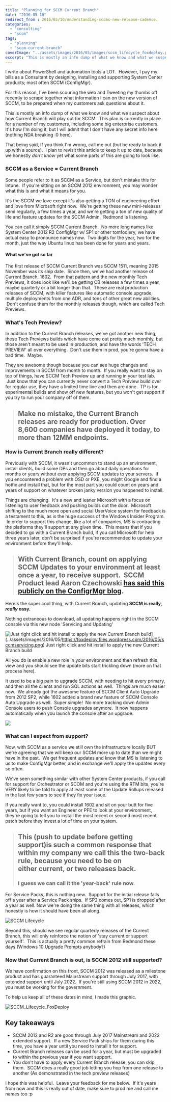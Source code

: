 ```yaml
---
title: "Planning for SCCM Current Branch"
date: "2016-05-10"
redirect_from : 2016/05/10/understanding-sccms-new-release-cadence.
categories: 
  - "consulting"
  - "sccm"
tags: 
  - "planning"
  - "sccm-current-branch"
coverImage: "../assets/images/2016/05/images/sccm_lifecycle_foxdeploy.png"
excerpt: "This is mostly an info dump of what we know and what we suspect about how Current Branch will play out for SCCM.  This plan is currently in place for a number of my customers, including some big enterprise customers. It's how I'm doing it, but I will admit that I don't have any secret info here (nothing NDA breaking :0 here)."
---
```


I write about PowerShell and automation tools a LOT.  However, I pay my bills as a Consultant by designing, installing and supporting System Center products; most often SCCM (ConfigMgr).

For this reason, I've been scouring the web and Tweeting my thumbs off recently to scrape together what information I can on the new version of SCCM, to be prepared when my customers ask questions about it.

This is mostly an info dump of what we know and what we suspect about how Current Branch will play out for SCCM.  This plan is currently in place for a number of my customers, including some big enterprise customers. It's how I'm doing it, but I will admit that I don't have any secret info here (nothing NDA breaking :0 here).

That being said, If you think I'm wrong, call me out (but be ready to back it up with a source).  I plan to revisit this article to keep it up to date, because we honestly _don't know_ yet what some parts of this are going to look like.

### SCCM as a Service = Current Branch

Some people refer to it as SCCM as a Service, but don't mistake this for Intune.  If you're sitting on an SCCM 2012 environment, you may wonder what this is and what it means for you.

It's the SCCM we love except it's also getting a TON of engineering effort and love from Microsoft right now.  We're getting these new mini-releases semi regularly, a few times a year, and we're getting a ton of new quality of life and feature updates for the SCCM Admin.  Redmond is listening.

You can call it simply SCCM Current Branch.  No more long names like System Center 2012 R2 ConfigMgr w/ SP1 or other tomfoolery, we have actual easy to pronounce names now.  Two digits for the year, two for the month, just the way Ubuntu linux has been done for years and years.

#### What we've got so far

The first release of SCCM Current Branch was SCCM 1511, meaning 2015 November was its ship date.  Since then, we've had another release of Current Branch, 1602.  From that pattern and the new monthly Tech Previews, it does look like we'll be getting CB releases a few times a year, maybe quarterly or a bit longer than that.  These are real production releases of SCCM, with killer features like automatic console upgrade, multiple deployments from one ADR, and tons of other great new abilities.  Don't confuse them for the monthly releases though, which are called Tech Previews.

### What's Tech Preview?

In addition to the Current Branch releases, we've got another new thing, these Tech Previews builds which have come out pretty much monthly, but those aren't meant to be used in production, and have the words 'TECH PREVIEW' all over everything.  Don't use them in prod, you're gonna have a bad time.  Maybe.

They are awesome though because you can see huge changes and improvements in SCCM from month to month.  If you really want to stay on top of things, have SCCM Tech Preview up and running in your test lab.  Just know that you can currently never convert a Tech Preview build over for regular use, they have a limited time line and then are done.  TP is for experimental builds and show off new features, but you won't get support if you try to run your company off of them.

> ## Make no mistake, the Current Branch releases **are ready for production. Over 8,600 companies have deployed it today, to more than 12MM endpoints.**

### How is Current Branch really different?

Previously with SCCM, it wasn't uncommon to stand up an environment, install clients, build some DPs and then go about daily operations for months or years without ever applying SCCM updates to your servers.  If you encountered a problem with OSD or PXE, you might Google and find a hotfix and install that, but for the most part you could count on years and years of support on whatever broken janky version you happened to install.

Things are changing.  It's a new and leaner Microsoft with a focus on listening to user feedback and pushing builds out the door.  Microsoft shifting to the much more open and social UserVoice system for feedback is a testament to this, as is the huge success of the Windows Insider Program.  In order to support this change, like a lot of companies, MS is contracting the platforms they'll support at any given time.  This means that if you decided to go with a Current Branch build, if you call Microsoft for help three years later, don't be surprised if you're recommended to update your environment before they'll help.

> ## With Current Branch, count on applying SCCM Updates to your environment at least once a year, to receive support.  SCCM Product lead Aaron Czechowski [has said this publicly on the ConfigrMgr blog](https://blogs.technet.microsoft.com/configmgrteam/2015/10/27/system-center-configuration-manager-support-for-windows-10-and-microsoft-intune/).

Here's the super cool thing, with Current Branch, updating **SCCM is really, _really_ easy.**

Nothing extraneous to download, all updating happens right in the SCCM console via this new node 'Servicing and Updating'

![Just right click and hit install to apply the new Current Branch build](https://foxdeploy.files.wordpress.com/2016/05/sccmservicing.png?w=636)](../assets/images/2016/05/https://foxdeploy.files.wordpress.com/2016/05/sccmservicing.png) Just right click and hit install to apply the new Current Branch build

All you do is enable a new role in your environment and then refresh this view and you should see the update bits start trickling down (more on that process here).

It used to be a big pain to upgrade SCCM, with needing to hit every primary, and then all the clients and run SQL actions as well.  Things are much easier now.  We already got the awesome feature of SCCM Client Auto Upgrade from 2012 SP2, while 1602 added a brand new feature of SCCM Console Auto Upgrade as well.  Super simple!  No more tracking down Admin Console users to push Console upgrades anymore.  It now happens automatically when you launch the console after an upgrade.

![](../assets/images/2016/05/https://foxdeploy.files.wordpress.com/2016/05/image1631.png)

### What can I expect from support?

Now, with SCCM as a service we still own the infrastructure locally BUT we're agreeing that we will keep our SCCM more up to date than we might have in the past.  We get frequent updates and know that MS is listening to us to make ConfigMgr better, and in exchange we'll apply the updates every so often.

We've seen something similar with other System Center products, if you call for support for Orchestrator or SCOM and you're using the RTM bits, you're VERY likely to be told to apply at least some of the Update Rollups released in the last few years to see if they fix your issue.

If you really want to, you could install 1602 and sit on your butt for five years, but if you want an Engineer or PFE to look at your environment, they're going to tell you to install the most recent or second most recent patch before they invest a lot of time on your system.

> ## This (push to update before getting support)is such a common response that within my company we call this the **two-back rule,** **because you need to be on either current, or two releases back.** 
> 
> ### I guess we can call it the 'year-back' rule now.

For Service Packs, this is nothing new.  Support for the initial release falls off a year after a Service Pack ships.  If SP2 comes out, SP1 is dropped after a year as well. Now we're doing the same thing with all releases, which honestly is how it should have been all along.

![SCCM Lifecycle](../assets/images/2016/05/images/sccm-lifecycle.png)

Beyond this, should we see regular quarterly releases of the Current Branch, this will only reinforce the notion of 'stay current or support yourself'.  This is actually a pretty common refrain from Redmond these days (Windows 10 Upgrade Prompts anybody?)

### Now that Current Branch is out, is SCCM 2012 still supported?

We have confirmation on this front, SCCM 2012 was released as a milestone product and has guaranteed Mainstream support through July 2017, with extended support until July 2022.  If you're still using SCCM 2012 in 2022, you must be working for the government.

To help us keep all of these dates in mind, I made this graphic.

![SCCM_Lifecycle_FoxDeploy](../assets/images/2016/05/images/sccm_lifecycle_foxdeploy.png)

## Key takeaways

- SCCM 2012 and R2 are good through July 2017 Mainstream and 2022 extended support.  If a new Service Pack ships for them during this time, you have a year until you need to install it for support.
- Current Branch releases can be used for a year, but must be upgraded to within the previous year if you want support.
- You don't have to apply every Current Branch release, you can skip them.  SCCM does a really good job letting you hop from one release to another (As demonstrated in the tech preview releases)

I hope this was helpful.  Leave your feedback for me below.  If it's years from now and this is really out of date, make sure to prod me and call me names too :p
